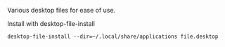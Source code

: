 Various desktop files for ease of use.

Install with desktop-file-install

    desktop-file-install --dir=~/.local/share/applications file.desktop
